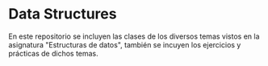 # Data Structures
En este repositorio se incluyen las clases de los diversos temas vistos en la asignatura "Estructuras de datos", también se incuyen los ejercicios y prácticas de dichos temas.